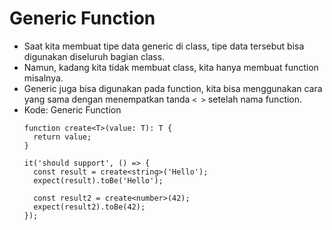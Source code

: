 # Generic Function
* Saat kita membuat tipe data generic di class, tipe data tersebut bisa digunakan diseluruh bagian class.
* Namun, kadang kita tidak membuat class, kita hanya membuat function misalnya.
* Generic juga bisa digunakan pada function, kita bisa menggunakan cara yang sama dengan menempatkan tanda ``` < > ``` setelah nama function.
* Kode: Generic Function
  ```TSX
  function create<T>(value: T): T {
    return value;
  }

  it('should support', () => {
    const result = create<string>('Hello');
    expect(result).toBe('Hello');

    const result2 = create<number>(42);
    expect(result2).toBe(42);
  });
  ```
